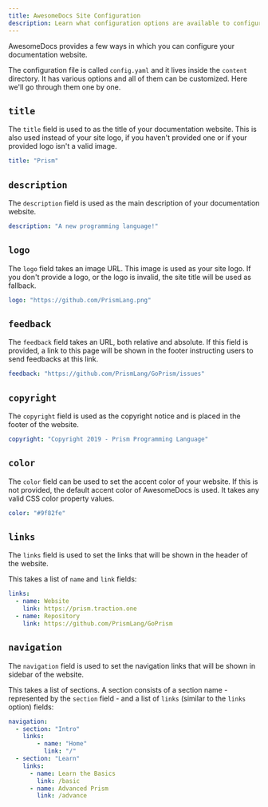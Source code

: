 ```yaml
---
title: AwesomeDocs Site Configuration
description: Learn what configuration options are available to configure/customize your AwesomeDocs documentation website.
---
```


AwesomeDocs provides a few ways in which you can configure your documentation
website.

The configuration file is called `config.yaml` and it lives inside the `content`
directory. It has various options and all of them can be customized. Here we'll go through them one by one.

## `title`

The `title` field is used to as the title of your documentation website.
This is also used instead of your site logo, if you haven't provided one or if your provided logo isn't a valid image.

```yaml
title: "Prism"
```

## `description`

The `description` field is used as the main description of your documentation
website.

```yaml
description: "A new programming language!"
```

## `logo`

The `logo` field takes an image URL. This image is used as your site logo. If
you don't provide a logo, or the logo is invalid, the site title will be used
as fallback.

```yaml
logo: "https://github.com/PrismLang.png"
```

## `feedback`

The `feedback` field takes an URL, both relative and absolute. If this field is
provided, a link to this page will be shown in the footer instructing users
to send feedbacks at this link.

```yaml
feedback: "https://github.com/PrismLang/GoPrism/issues"
```

## `copyright`

The `copyright` field is used as the copyright notice and is placed in the
footer of the website.

```yaml
copyright: "Copyright 2019 - Prism Programming Language"
```

## `color`

The `color` field can be used to set the accent color of your website. If this
is not provided, the default accent color of AwesomeDocs is used. It takes any
valid CSS color property values.

```yaml
color: "#9f82fe"
```

## `links`

The `links` field is used to set the links that will be shown in the header of
the website.

This takes a list of `name` and `link` fields:

```yaml
links:
  - name: Website
    link: https://prism.traction.one
  - name: Repository
    link: https://github.com/PrismLang/GoPrism
```

## `navigation`

The `navigation` field is used to set the navigation links that will be shown in
sidebar of the website.

This takes a list of sections. A section consists of a section name -
represented by the `section` field - and a list of `links` (similar to the
`links` option) fields:

```yaml
navigation:
  - section: "Intro"
    links:
        - name: "Home"
          link: "/"
  - section: "Learn"
    links:
      - name: Learn the Basics
        link: /basic
      - name: Advanced Prism
        link: /advance
```
